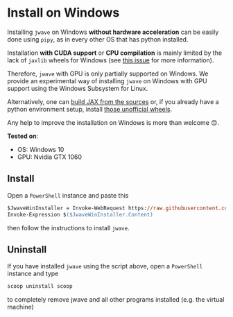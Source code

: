 # Install on Windows

Installing `jwave` on Windows **without hardware acceleration** can be easily done using `pipy`, as in every other OS that has python installed. 

Installation **with CUDA support** or **CPU compilation** is mainly limited by the lack of `jaxlib` wheels for Windows (see [this issue](https://github.com/google/jax/issues/5795) for more information).

Therefore, `jwave` with GPU is only partially supported on Windows. We provide an experimental way of installing `jwave` on Windows with GPU support using the Windows Subsystem for Linux.  

Alternatively, one can [build JAX from the sources](https://jax.readthedocs.io/en/latest/developer.html) or, if you already have a python environment setup, install [those unofficial wheels](https://github.com/cloudhan/jax-windows-builder).

Any help to improve the installation on Windows is more than welcome 😊.

**Tested on**:

- OS: Windows 10
- GPU: Nvidia GTX 1060

## Install

Open a `PowerShell` instance and paste this

```ps
$JwaveWinInstaller = Invoke-WebRequest https://raw.githubusercontent.com/ucl-bug/jwave/main/scripts/jwave_win_install.ps1
Invoke-Expression $($JwaveWinInstaller.Content)
```

then follow the instructions to install `jwave`.

## Uninstall

If you have installed `jwave` using the script above, open a `PowerShell` instance and type

```ps
scoop uninstall scoop
```

to completely remove jwave and all other programs installed (e.g. the virtual machine)
